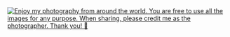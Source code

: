 <a href="https://www.tugrulates.com/photography">
  <img
    src="https://www.tugrulates.com/photography/og.jpg"
    alt="Enjoy my photography from around the world.
         You are free to use all the images for any purpose.
         When sharing, please credit me as the photographer.
         Thank you! 📸"
  />
</a>
